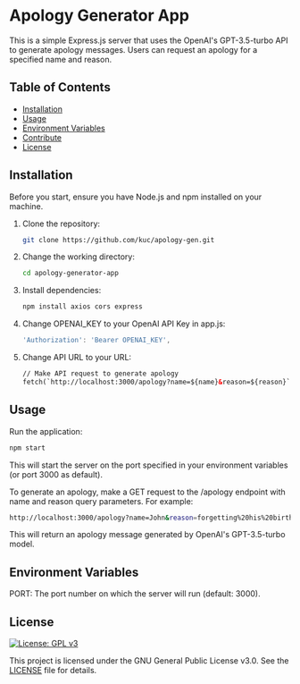 # Apology Generator App

This is a simple Express.js server that uses the OpenAI's GPT-3.5-turbo API to generate apology messages. Users can request an apology for a specified name and reason.

## Table of Contents

- [Installation](#installation)
- [Usage](#usage)
- [Environment Variables](#environment-variables)
- [Contribute](#contribute)
- [License](#license)

## Installation

Before you start, ensure you have Node.js and npm installed on your machine.

1. Clone the repository:
    ```sh
    git clone https://github.com/kuc/apology-gen.git
    ```
2. Change the working directory:
    ```sh
    cd apology-generator-app
    ```
3. Install dependencies:
    ```sh
    npm install axios cors express
    ```
4. Change OPENAI_KEY to your OpenAI API Key in app.js:
   ```js
   'Authorization': 'Bearer OPENAI_KEY',
   ```
5. Change API URL to your URL:
    ```html
    // Make API request to generate apology
    fetch(`http://localhost:3000/apology?name=${name}&reason=${reason}`)
    ```



## Usage

Run the application:
```sh
npm start
```
This will start the server on the port specified in your environment variables (or port 3000 as default).

To generate an apology, make a GET request to the /apology endpoint with name and reason query parameters. For example:
```sh
http://localhost:3000/apology?name=John&reason=forgetting%20his%20birthday
```
This will return an apology message generated by OpenAI's GPT-3.5-turbo model.

## Environment Variables

PORT: The port number on which the server will run (default: 3000).

## License
   [![License: GPL v3](https://img.shields.io/badge/License-GPLv3-blue.svg)](https://www.gnu.org/licenses/gpl-3.0)
   
   This project is licensed under the GNU General Public License v3.0. See the [LICENSE](https://github.com/kuc/apology-gen/blob/main/LICENSE) file for details.
